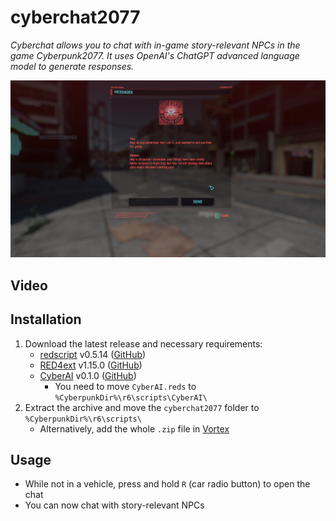 # cyberchat2077

*Cyberchat allows you to chat with in-game story-relevant NPCs in the game Cyberpunk2077. It uses OpenAI's ChatGPT advanced language model to generate responses.*

![Screenshot](CyberChat.PNG)

## Video

## Installation

1) Download the latest release and necessary requirements:
    - [redscript](https://www.nexusmods.com/cyberpunk2077/mods/1511) v0.5.14 ([GitHub](https://github.com/jac3km4/redscript))
    - [RED4ext](https://www.nexusmods.com/cyberpunk2077/mods/2380) v1.15.0 ([GitHub](https://github.com/WopsS/RED4ext))
    - [CyberAI](https://www.nexusmods.com/cyberpunk2077/mods/8711) v0.1.0 ([GitHub](https://github.com/kirillkuzin/cyberpunk2077ai))
        - You need to move `CyberAI.reds` to `%CyberpunkDir%\r6\scripts\CyberAI\`
2) Extract the archive and move the `cyberchat2077` folder to
`%CyberpunkDir%\r6\scripts\`
    - Alternatively, add the whole `.zip` file in [Vortex](https://www.nexusmods.com/about/vortex/?)

## Usage

- While not in a vehicle, press and hold `R` (car radio button) to open the chat
- You can now chat with story-relevant NPCs
